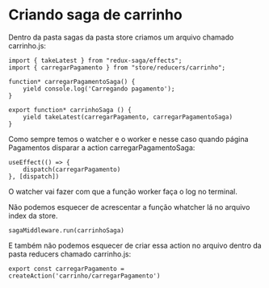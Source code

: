 # Criando saga de carrinho

Dentro da pasta sagas da pasta store criamos um arquivo chamado carrinho.js:

    import { takeLatest } from "redux-saga/effects";
    import { carregarPagamento } from "store/reducers/carrinho";

    function* carregarPagamentoSaga() {
        yield console.log('Carregando pagamento');
    }

    export function* carrinhoSaga () {
        yield takeLatest(carregarPagamento, carregarPagamentoSaga)
    }

Como sempre temos o watcher e o worker e nesse caso quando página Pagamentos disparar a action carregarPagamentoSaga:

    useEffect(() => {
        dispatch(carregarPagamento)
    }, [dispatch])

O watcher vai fazer com que a função worker faça o log no terminal.

Não podemos esquecer de acrescentar a função whatcher lá no arquivo index da store.

    sagaMiddleware.run(carrinhoSaga)

E também não podemos esquecer de criar essa action no arquivo dentro da pasta reducers chamado carrinho.js:

    export const carregarPagamento = createAction('carrinho/carregarPagamento')

